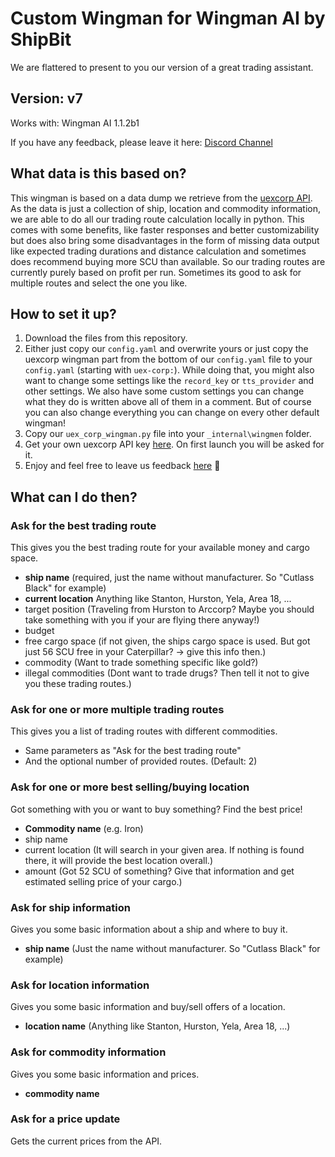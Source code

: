 # Custom Wingman for Wingman AI by ShipBit

We are flattered to present to you our version of a great trading assistant.

## Version: v7

Works with: Wingman AI 1.1.2b1

If you have any feedback, please leave it here: [Discord Channel](https://discord.com/channels/1173573578604687360/1179594417926066196/1185567252184047656)

## What data is this based on?

This wingman is based on a data dump we retrieve from the [uexcorp API](https://uexcorp.space/api.html). As the data is just a collection of ship, location and commodity information, we are able to do all our trading route calculation locally in python. This comes with some benefits, like faster responses and better customizability but does also bring some disadvantages in the form of missing data output like expected trading durations and distance calculation and sometimes does recommend buying more SCU than available. So our trading routes are currently purely based on profit per run. Sometimes its good to ask for multiple routes and select the one you like.

## How to set it up?

1. Download the files from this repository.
2. Either just copy our `config.yaml` and overwrite yours or just copy the uexcorp wingman part from the bottom of our `config.yaml` file to your `config.yaml` (starting with `uex-corp:`). While doing that, you might also want to change some settings like the `record_key` or `tts_provider` and other settings. We also have some custom settings you can change what they do is written above all of them in a comment. But of course you can also change everything you can change on every other default wingman!
3. Copy our `uex_corp_wingman.py` file into your `_internal\wingmen` folder.
4. Get your own uexcorp API key [here](https://uexcorp.space/api.html). On first launch you will be asked for it.
5. Enjoy and feel free to leave us feedback [here](https://discord.com/channels/1173573578604687360/1179594417926066196/1185567252184047656) 🙂

## What can I do then?

### Ask for the best trading route

This gives you the best trading route for your available money and cargo space.

- **ship name** (required, just the name without manufacturer. So "Cutlass Black" for example)
- **current location** Anything like Stanton, Hurston, Yela, Area 18, ...
- target position (Traveling from Hurston to Arccorp? Maybe you should take something with you if your are flying there anyway!)
- budget
- free cargo space (if not given, the ships cargo space is used. But got just 56 SCU free in your Caterpillar? -> give this info then.)
- commodity (Want to trade something specific like gold?)
- illegal commodities (Dont want to trade drugs? Then tell it not to give you these trading routes.)

### Ask for one or more multiple trading routes

This gives you a list of trading routes with different commodities.

- Same parameters as "Ask for the best trading route"
- And the optional number of provided routes. (Default: 2)

### Ask for one or more best selling/buying location

Got something with you or want to buy something? Find the best price!

- **Commodity name** (e.g. Iron)
- ship name
- current location (It will search in your given area. If nothing is found there, it will provide the best location overall.)
- amount (Got 52 SCU of something? Give that information and get estimated selling price of your cargo.)

### Ask for ship information

Gives you some basic information about a ship and where to buy it.

- **ship name** (Just the name without manufacturer. So "Cutlass Black" for example)

### Ask for location information

Gives you some basic information and buy/sell offers of a location.

- **location name** (Anything like Stanton, Hurston, Yela, Area 18, ...)

### Ask for commodity information

Gives you some basic information and prices.

- **commodity name**

### Ask for a price update

Gets the current prices from the API.